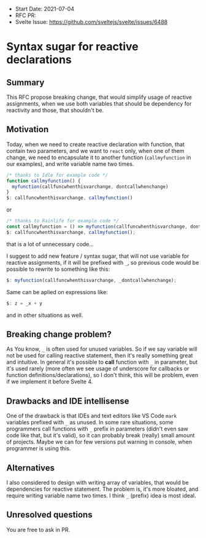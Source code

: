- Start Date: 2021-07-04
- RFC PR: 
- Svelte Issue: https://github.com/sveltejs/svelte/issues/6488

# Syntax sugar for reactive declarations

## Summary

This RFC propose breaking change, that would simplify usage of reactive assignments, when we use both variables that should be dependency for reactivity and those, that shouldn't be.

## Motivation

Today, when we need to create reactive declaration with function, that contain two parameters, and we want to `react` only, when one of them change, we need to encapsulate it to another function (`callmyfunction` in our examples), and write variable name two times. 

```js
/* thanks to Idle for example code */
function callmyfunction() {
  myfunction(callfuncwhenthisvarchange, dontcallwhenchange)
}
$: callfuncwhenthisvarchange, callmyfunction()

```

or

```js
/* thanks to Rainlife for example code */
const callmyfunction = () => myfunction(callfuncwhenthisvarchange, dontcallwhenchange);
$: callfuncwhenthisvarchange, callmyfunction();
```

that is a lot of unnecessary code...

I suggest to add new feature / syntax sugar, that will not use variable for reactive assignments, if it will be prefixed with `_`, so previous code would be possible to rewrite to something like this:

```js
$: myfunction(callfuncwhenthisvarchange, _dontcallwhenchange);
```

Same can be aplied on expressions like:

```js
$: z = _x + y
```

and in other situations as well.


## Breaking change problem?

As You know, `_` is often used for unused variables. So if we say variable will not be used for calling reactive statement, then it's really something great and intuitive. In general it's possible to **call** function with `_` in parameter, but it's used rarely (more often we see usage of underscore for callbacks or function definitions/declarations), so I don't think, this will be problem, even if we implement it before Svelte 4.

## Drawbacks and IDE intellisense

One of the drawback is that IDEs and text editors like VS Code `mark` variables prefixed with `_` as unused. In some rare situations, some programmers call functions with `_` prefix in parameters (didn't even saw code like that, but it's valid), so it can probably break (really) small amount of projects. Maybe we can for few versions put warning in console, when programmer is using this.

## Alternatives

I also considered to design with writing array of variables, that would be dependencies for reactive statement. The problem is, it's more bloated, and require writing variable name two times. I think `_` (prefix) idea is most ideal.

## Unresolved questions

You are free to ask in PR.

